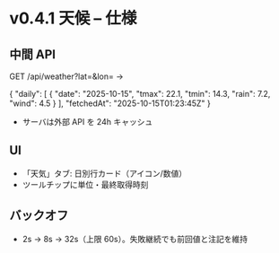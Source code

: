 # v0.4.1 天候 – 仕様

## 中間 API

GET /api/weather?lat=&lon= →

{
  "daily": [
    {
      "date": "2025-10-15",
      "tmax": 22.1,
      "tmin": 14.3,
      "rain": 7.2,
      "wind": 4.5
    }
  ],
  "fetchedAt": "2025-10-15T01:23:45Z"
}

- サーバは外部 API を 24h キャッシュ

## UI

- 「天気」タブ: 日別行カード（アイコン/数値）
- ツールチップに単位・最終取得時刻

## バックオフ

- 2s → 8s → 32s（上限 60s）。失敗継続でも前回値と注記を維持
